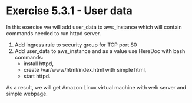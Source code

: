 # Exercise 5.3.1 - User data

In this exercise we will add user_data to aws_instance which will contain commands needed to run httpd server.

1. Add ingress rule to security group for TCP port 80
2. Add user_data to aws_instance and as a value use HereDoc with bash commands:
    - install httpd,
    - create /var/www/html/index.html with simple html,
    - start httpd.

As a result, we will get Amazon Linux virtual machine with web server and simple webpage.
